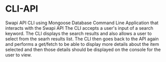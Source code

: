 # CLI-API
Swapi API CLI using Mongoose Database
Command Line Application that interacts with the Swapi API
The CLI accepts a user's input of a search keyword. The CLI displays the search results and also allows a user to select from the searh results list. The CLI then goes back to the API again and performs a get/fetch to be able to display more details about the item selected and then those details should be displayed on the console for the user to view.
